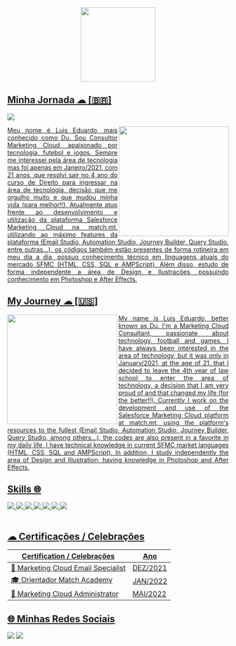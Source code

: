 <div align="center">
  <a href="https://user-images.githubusercontent.com/79629964/196318768-4b57db9e-2673-4b08-8bd8-2a1010376df0.gif">
  <img height="170em" src="https://user-images.githubusercontent.com/79629964/196346721-8d8df636-622c-464c-a049-21af5497a340.gif"/>
</div>

## Minha Jornada ☁ [🇧🇷]
  ![](https://komarev.com/ghpvc/?username=your-github-username)

<img align="right" height="250em" src="https://user-images.githubusercontent.com/79629964/197451362-727137d4-c8bf-4aaf-b476-aa2f5b3d1def.gif"/>

 <div align="justify" <p> 
  Meu nome é Luis Eduardo, mais conhecido como Du. Sou Consultor Marketing Cloud, apaixonado por tecnologia, futebol e jogos. 
  Sempre me interessei pela área de tecnologia mas foi apenas em Janeiro/2021, com 21 anos, que resolvi sair no 4 ano do curso de Direito para ingressar na área de tecnologia, decisão  que me orgulho muito e que mudou minha vida (para melhor!!). 
  Atualmente atuo frente ao desenvolvimento e utilização da plataforma Salesforce Marketing Cloud na match.mt, utilizando ao máximo features da plataforma (Email Studio, Automation Studio, Journey Builder, Query Studio, entre outras...), os códigos também estão presentes de forma rotineira em meu dia a dia, possuo conhecimento técnico em linguagens atuais do mercado SFMC (HTML, CSS, SQL e AMPScript). Além disso, estudo de forma independente a área de Design e Ilustrações, possuindo conhecimento em Photoshop e After Effects.
   </p> </div>
  
  ## My Journey ☁ [🇺🇸]


<img align="left" height="250em" src="https://user-images.githubusercontent.com/79629964/197451272-02f194f9-b3f4-4807-b479-53239608619a.gif"/>

 <div align="justify" <p> 
  My name is Luis Eduardo, better known as Du. I'm a Marketing Cloud Consultant, passionate about technology, football and games.
  I have always been interested in the area of technology, but it was only in January/2021, at the age of 21, that I decided to leave the 4th year of law school to enter the area of technology, a decision that I am very proud of and that changed my life (for the better!!).
  Currently I work on the development and use of the Salesforce Marketing Cloud platform at match.mt, using the platform's resources to the fullest (Email Studio, Automation Studio, Journey Builder, Query Studio, among others...), the codes are also present in a favorite in my daily life, I have technical knowledge in current SFMC market languages (HTML, CSS, SQL and AMPScript). In addition, I study independently the area of Design and Illustration, having knowledge in Photoshop and After Effects.</p></div>

  ## Skills 🌐
  
  <div style="display: inline_block">
  <img src="https://img.shields.io/badge/Salesforce-00A1E0?style=for-the-badge&logo=Salesforce&logoColor=white">
  <img src="https://img.shields.io/badge/Amp-000?style=for-the-badge&logo=amp&logoColor=005AF0">
  <img src="https://img.shields.io/badge/Microsoft_SQL_Server-CC2927?style=for-the-badge&logo=microsoft-sql-server&logoColor=white"/>
  <img src="https://img.shields.io/badge/HTML5-E34F26?style=for-the-badge&logo=html5&logoColor=white">
  <img src="https://img.shields.io/badge/CSS3-1572B6?style=for-the-badge&logo=css3&logoColor=white"/>
  <img src="https://img.shields.io/badge/Adobe%20Photoshop-31A8FF?style=for-the-badge&logo=Adobe%20Photoshop&logoColor=black"/>
  <img src="https://img.shields.io/badge/Adobe%20after%20affects-CF96FD?style=for-the-badge&logo=Adobe%20after%20effects&logoColor=393665"/>

  
</div><br>

## ☁ Certificações / Celebrações

Certification / Celebrações   | Ano 
--------- | ------ 
🏅 Marketing Cloud Email Specialist | DEZ/2021 |
🎓 Orientador Match Academy | JAN/2022 |
🏅 Marketing Cloud Administrator | MAI/2022 |


## 🌐 Minhas Redes Sociais
  
<div> 
 <a href="https://www.instagram.com/luiseduss_/" target="_blank"><img src="https://img.shields.io/badge/-Instagram-%23E4405F?style=for-the-badge&logo=instagram&logoColor=white" target="_blank"></a>
  <a href="https://www.linkedin.com/in/lluiseduardo/" target="_blank"><img src="https://img.shields.io/badge/-LinkedIn-%230077B5?style=for-the-badge&logo=linkedin&logoColor=white" target="_blank"></a> 
</div>

